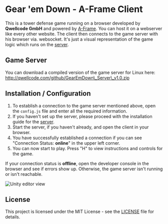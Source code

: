 # Gear 'em Down - A-Frame Client

This is a tower defense game running on a browser developed by **Qwellcode GmbH** and powered by [A-Frame](https://aframe.io/). You can host it on a webserver like every other website. The client then connects to the game server with his browser via. websocket. It's just a visual representation of the game logic which runs on the [server](https://github.com/qSteven/GearEmDown-Server).

## Game Server

You can download a compiled version of the game server for Linux here: http://qwellcode.com/github/GearEmDown\_Server\_v1.0.zip

## Installation / Configuration

1. To establish a connection to the game server mentioned above, open the `config.js` file and enter all the required information.
2. If you haven't set up the server, please proceed with the installation guide for the [server](https://github.com/qSteven/GearEmDown-Server).
3. Start the server, if you haven't already, and open the client in your browser.
4. You have successfully established a connection if you can see "Connection Status: **online**" in the upper left corner.
5. You can now start to play. Press "H" to view instructions and controls for the game.

If your connection status is **offline**, open the developer console in the browser and see if errors show up.
Otherwise, the game server isn't running or isn't reachable.

![Unity editor view](http://qwellcode.de/github/GearEmDown_AFrameView.png)

## License

This project is licensed under the MIT License - see the [LICENSE](LICENSE) file for details.